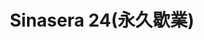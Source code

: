 ---
title: "Sinasera 24(永久歇業)"
description: "Sinasera 24(永久歇業)"
layout: shop
keywords:
  - 美食競賽
  - 台灣美食
  - 美食精選
datePublished: "2025-06-30"
dateModified: "2025-07-02"
city: "台東縣"
district: "長濱鄉"
address: "台東縣長濱鄉"
phone: "089832558"
geo: "23.277360797823285, 121.42279232649328"
google_map: "https://maps.app.goo.gl/xv6yQbSDcU37Jksz9"
footinder: "https://footinder.com.tw/%E5%8F%B0%E6%9D%B1%E7%B8%A3%E9%95%B7%E6%BF%B1%E9%84%89/5698/"
official: ""
award:
  - name: "500盤"
    year: "2024"
    entries:
      - dishes:
          - "廣藿香 玉里蓮貞豬 筆柿"

---